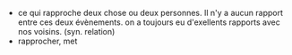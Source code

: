 - ce qui rapproche deux chose ou deux personnes. Il n'y a aucun rapport entre ces deux évènements. on a toujours eu d'exellents rapports avec nos voisins. (syn. relation)
- rapprocher, met